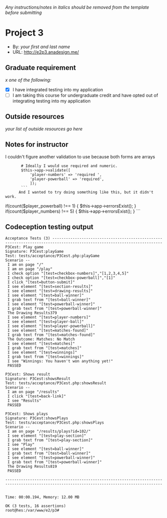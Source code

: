 *Any instructions/notes in italics should be removed from the template before submitting* 

# Project 3
+ By: *your first and last name*
+ URL: http://e2p3.anadesign.me/

## Graduate requirement
*x one of the following:*
+ [X] I have integrated testing into my application
+ [ ] I am taking this course for undergraduate credit and have opted out of integrating testing into my application

## Outside resources
*your list of outside resources go here*

## Notes for instructor
 I couldn't figure another validation to use because both forms are arrays
 ```
        # Ideally I would use required and numeric. 
        $this->app->validate([
            'player-numbers' => 'required ',
            'player-powerball' => 'required',
            ]);
        ```
       And I wanted to try doing something like this, but it didn't work.

```
if(count($player_powerball) !== 1)  {
            $this->app->errorsExist();
        }
        if(count($player_numbers) !== 5)  {
            $this->app->errorsExist();
        }
        ```



## Codeception testing output
```
Acceptance Tests (3) -----------------------------------------------------------------------------------------------------------------------
P3Cest: Play game
Signature: P3Cest:playGame
Test: tests/acceptance/P3Cest.php:playGame
Scenario --
 I am on page "/"
 I am on page "/play"
 I check option "[test=checkbox-numbers]","[1,2,3,4,5]"
 I check option "[test=checkbox-powerball]","[1]"
 I click "[test=button-submit]"
 I see element "[test=section-results]"
 I see element "[test=drawing-results]"
 I see element "[test=ball-winner]"
 I grab text from "[test=ball-winner]"
 I see element "[test=powerball-winner]"
 I grab text from "[test=powerball-winner]"
 The Drawing Results379
 I see element "[test=player-numbers]"
 I see element "[test=player-ball]"
 I see element "[test=player-powerball]"
 I see element "[test=matches-found]"
 I grab text from "[test=matches-found]"
 The Outcome: Matches: No Match
 I see element "[test=matches]"
 I grab text from "[test=matches]"
 I see element "[test=winnings]"
 I grab text from "[test=winnings]"
 I see "Winnings: You haven't won anything yet!"
 PASSED 

P3Cest: Shows result
Signature: P3Cest:showsResult
Test: tests/acceptance/P3Cest.php:showsResult
Scenario --
 I am on page "/results"
 I click "[test=back-link]"
 I see "Results"
 PASSED 

P3Cest: Shows plays
Signature: P3Cest:showsPlays
Test: tests/acceptance/P3Cest.php:showsPlays
Scenario --
 I am on page "/results/plays?id=102/"
 I see element "[test=play-section]"
 I grab text from "[test=play-section]"
 I see "Play"
 I see element "[test=ball-winner]"
 I grab text from "[test=ball-winner]"
 I see element "[test=powerball-winner]"
 I grab text from "[test=powerball-winner]"
 The Drawing Results819
 PASSED 

--------------------------------------------------------------------------------------------------------------------------------------------


Time: 00:00.194, Memory: 12.00 MB

OK (3 tests, 16 assertions)
root@hes:/var/www/e2/p3# 
```